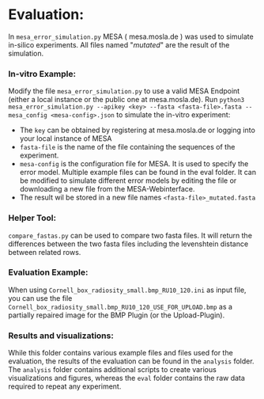# Evaluation:

In `mesa_error_simulation.py` MESA ( mesa.mosla.de ) was used to simulate in-silico experiments.
All files named "*mutated*" are the result of the simulation.

### In-vitro Example:

Modify the file `mesa_error_simulation.py` to use a valid MESA Endpoint (either a local instance or the public one at
mesa.mosla.de).
Run `python3 mesa_error_simulation.py --apikey <key> --fasta <fasta-file>.fasta --mesa_config <mesa-config>.json` to
simulate
the in-vitro experiment:

- The `key` can be obtained by registering at mesa.mosla.de or logging into your local instance of MESA
- `fasta-file` is the name of the file containing the sequences of the experiment.
- `mesa-config` is the configuration file for MESA. It is used to specify the error model. Multiple example
  files can be found in the eval folder. It can be modified to simulate different error models by editing the file or
  downloading a new file from the MESA-Webinterface.
- The result wil be stored in a new file names `<fasta-file>_mutated.fasta`

### Helper Tool:

`compare_fastas.py` can be used to compare two fasta files. It will return the differences between the two fasta files
including the levenshtein distance between related rows.

### Evaluation Example:

When using `Cornell_box_radiosity_small.bmp_RU10_120.ini` as input file, you can use the file
`Cornell_box_radiosity_small.bmp_RU10_120_USE_FOR_UPLOAD.bmp` as a partially repaired image for the BMP Plugin (or the
Upload-Plugin).

### Results and visualizations:

While this folder contains various example files and files used for the evaluation, the results of the evaluation can be
found in the `analysis` folder. The `analysis` folder contains additional scripts to create various visualizations and
figures, whereas the `eval` folder contains the raw data required to repeat any experiment.